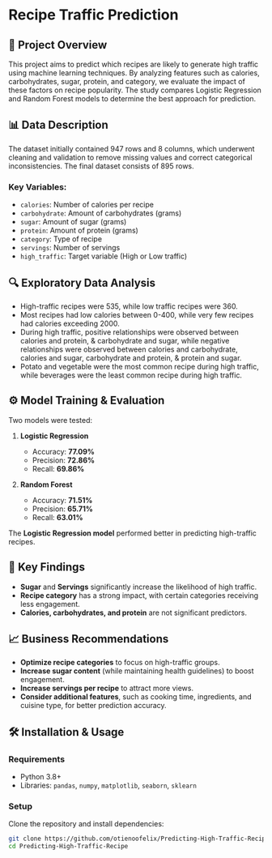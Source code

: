 # Recipe Traffic Prediction

## 📌 Project Overview  
This project aims to predict which recipes are likely to generate high traffic using machine learning techniques. By analyzing features such as calories, carbohydrates, sugar, protein, and category, we evaluate the impact of these factors on recipe popularity. The study compares Logistic Regression and Random Forest models to determine the best approach for prediction.

## 📊 Data Description  
The dataset initially contained 947 rows and 8 columns, which underwent cleaning and validation to remove missing values and correct categorical inconsistencies. The final dataset consists of 895 rows.

### **Key Variables:**
- `calories`: Number of calories per recipe
- `carbohydrate`: Amount of carbohydrates (grams)
- `sugar`: Amount of sugar (grams)
- `protein`: Amount of protein (grams)
- `category`: Type of recipe
- `servings`: Number of servings
- `high_traffic`: Target variable (High or Low traffic)

## 🔍 Exploratory Data Analysis  
- High-traffic recipes were 535, while low traffic recipes were 360.
- Most recipes had low calories between 0-400, while very few recipes had calories exceeding 2000.
- During high traffic, positive relationships were observed between calories and protein, & carbohydrate and sugar, while negative relationships were observed between calories and carbohydrate, calories and sugar, carbohydrate and protein, & protein and sugar.
- Potato and vegetable were the most common recipe during high traffic, while beverages were the least common recipe during high traffic.

## ⚙️ Model Training & Evaluation  
Two models were tested:
1. **Logistic Regression**  
   - Accuracy: **77.09%**  
   - Precision: **72.86%**  
   - Recall: **69.86%**  

2. **Random Forest**  
   - Accuracy: **71.51%**  
   - Precision: **65.71%**  
   - Recall: **63.01%**  

The **Logistic Regression model** performed better in predicting high-traffic recipes.

## 📌 Key Findings  
- **Sugar** and **Servings** significantly increase the likelihood of high traffic.
- **Recipe category** has a strong impact, with certain categories receiving less engagement.
- **Calories, carbohydrates, and protein** are not significant predictors.

## 📈 Business Recommendations  
- **Optimize recipe categories** to focus on high-traffic groups.
- **Increase sugar content** (while maintaining health guidelines) to boost engagement.
- **Increase servings per recipe** to attract more views.
- **Consider additional features**, such as cooking time, ingredients, and cuisine type, for better prediction accuracy.

## 🛠️ Installation & Usage  
### **Requirements**  
- Python 3.8+
- Libraries: `pandas`, `numpy`, `matplotlib`, `seaborn`, `sklearn`

### **Setup**  
Clone the repository and install dependencies:  
```bash
git clone https://github.com/otienoofelix/Predicting-High-Traffic-Recipe.git
cd Predicting-High-Traffic-Recipe

